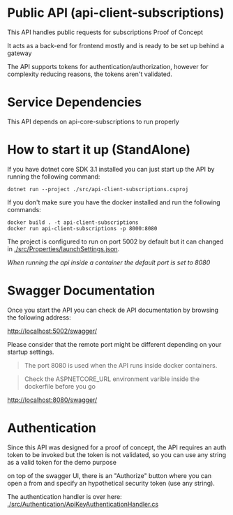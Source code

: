 # Public API (api-client-subscriptions)

This API handles public requests for subscriptions Proof of Concept

It acts as a back-end for frontend mostly and is ready to be set up behind a gateway

The API supports tokens for authentication/authorization, however for complexity reducing reasons, the tokens aren't validated.

# Service Dependencies

This API depends on	api-core-subscriptions to run properly

# How to start it up (StandAlone)

If you have dotnet core SDK 3.1 installed you can just start up the API by running the following command:
```shell
dotnet run --project ./src/api-client-subscriptions.csproj
```

If you don't make sure you have the docker installed and run the following commands:
```shell
docker build . -t api-client-subscriptions
docker run api-client-subscriptions -p 8000:8080
```
The project is configured to run on port 5002 by default but it can changed in [./src/Properties/launchSettings.json](./src/Properties/launchSettings.json).

_When running the api inside a container the default port is set to 8080_

# Swagger Documentation

Once you start the API you can check de API documentation by browsing the following address:

[http://localhost:5002/swagger/](http://localhost:5002/swagger/)

Please consider that the remote port might be different depending on your startup settings. 

>The port 8080 is used when the API runs inside docker containers.

>Check the ASPNETCORE_URL environment varible inside the dockerfile before you go

[http://localhost:8080/swagger/](http://localhost:8080/swagger/)


# Authentication

Since this API was designed for a proof of concept, the API requires an auth token to be invoked but the token is not validated, so you can use any string as a valid token for the demo purpose 

on top of the swagger UI, there is an "Authorize" button where you can open a from and specify an hypothetical security token (use any string).

The authentication handler is over here:
[./src/Authentication/ApiKeyAuthenticationHandler.cs](./src/Authentication/ApiKeyAuthenticationHandler.cs)


